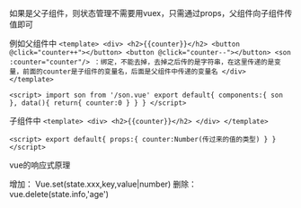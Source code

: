 如果是父子组件，则状态管理不需要用vuex，只需通过props，父组件向子组件传值即可


例如父组件中
`<template>
    <div>
        <h2>{{counter}}</h2>
        <button @click="counter++"></button>
        <button @click="counter--"></button>
        <son :counter="counter"/> ：绑定，不能去掉，去掉之后传的是字符串，在这里传递的是变量，前面的counter是子组件的变量名，后面是父组件中传递的变量名
    </div>
</template>`

`<script>
import son from '/son.vue'
export default{
    components:{
        son
    },
    data(){
        return{
            counter:0
        }
    }
}
</script>`

子组件中
`<template>
    <div>
        <h2>{{counter}}</h2>
    </div>
</template>`

`<script>
export default{
    props:{
        counter:Number(传过来的值的类型)
    }
}
</script>`




vue的响应式原理

增加：
Vue.set(state.xxx,key,value|number)
删除：
vue.delete(state.info,'age')